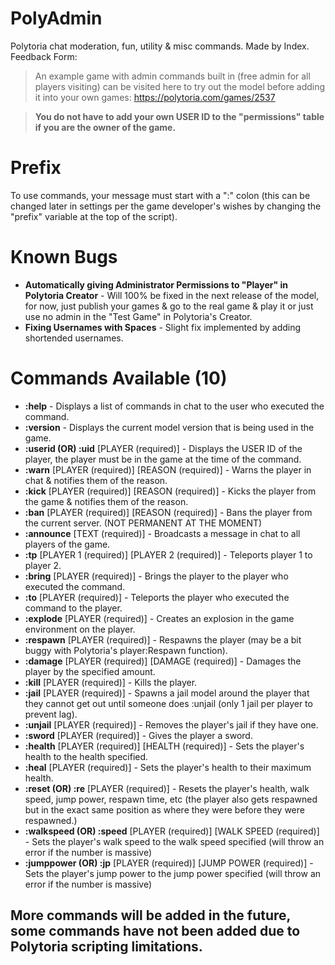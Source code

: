 # PolyAdmin
Polytoria chat moderation, fun, utility & misc commands. Made by Index.
Feedback Form: 

> An example game with admin commands built in (free admin for all players visiting) can be visited here to try out the model before adding it into your own games: https://polytoria.com/games/2537

> **You do not have to add your own USER ID to the "permissions" table if you are the owner of the game.**

# Prefix
To use commands, your message must start with a ":" colon (this can be changed later in settings per the game developer's wishes by changing the "prefix" variable at the top of the script).

# Known Bugs
- **Automatically giving Administrator Permissions to "Player" in Polytoria Creator** - Will 100% be fixed in the next release of the model, for now, just publish your games & go to the real game & play it or just use no admin in the "Test Game" in Polytoria's Creator.
- **Fixing Usernames with Spaces** - Slight fix implemented by adding shortended usernames.

# Commands Available (10)
- **:help** - Displays a list of commands in chat to the user who executed the command.
- **:version** - Displays the current model version that is being used in the game.
- **:userid (OR) :uid** [PLAYER (required)] - Displays the USER ID of the player, the player must be in the game at the time of the command.
- **:warn** [PLAYER (required)] [REASON (required)] - Warns the player in chat & notifies them of the reason.
- **:kick** [PLAYER (required)] [REASON (required)] - Kicks the player from the game & notifies them of the reason.
- **:ban** [PLAYER (required)] [REASON (required)] - Bans the player from the current server. (NOT PERMANENT AT THE MOMENT)
- **:announce** [TEXT (required)] - Broadcasts a message in chat to all players of the game.
- **:tp** [PLAYER 1 (required)] [PLAYER 2 (required)] - Teleports player 1 to player 2.
- **:bring** [PLAYER (required)] - Brings the player to the player who executed the command.
- **:to** [PLAYER (required)] - Teleports the player who executed the command to the player.
- **:explode** [PLAYER (required)] - Creates an explosion in the game environment on the player.
- **:respawn** [PLAYER (required)] - Respawns the player (may be a bit buggy with Polytoria's player:Respawn function).
- **:damage** [PLAYER (required)] [DAMAGE (required)] - Damages the player by the specified amount.
- **:kill** [PLAYER (required)] - Kills the player.
- **:jail** [PLAYER (required)] - Spawns a jail model around the player that they cannot get out until someone does :unjail (only 1 jail per player to prevent lag).
- **:unjail** [PLAYER (required)] - Removes the player's jail if they have one.
- **:sword** [PLAYER (required)] - Gives the player a sword.
- **:health** [PLAYER (required)] [HEALTH (required)] - Sets the player's health to the health specified. 
- **:heal** [PLAYER (required)] - Sets the player's health to their maximum health.
- **:reset (OR) :re** [PLAYER (required)] - Resets the player's health, walk speed, jump power, respawn time, etc (the player also gets respawned but in the exact same position as where they were before they were respawned.)
- **:walkspeed (OR) :speed** [PLAYER (required)] [WALK SPEED (required)] - Sets the player's walk speed to the walk speed specified (will throw an error if the number is massive)
- **:jumppower (OR) :jp** [PLAYER (required)] [JUMP POWER (required)] - Sets the player's jump power to the jump power specified (will throw an error if the number is massive)

## More commands will be added in the future, some commands have not been added due to Polytoria scripting limitations.
